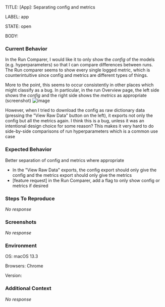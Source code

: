 TITLE:
[App]: Separating config and metrics

LABEL:
app

STATE:
open

BODY:
### Current Behavior

In the Run Comparer, I would like it to only show the _config_ of the models (e.g. hyperparameters) so that I can compare differences between runs. The Run comparer seems to show every single logged metric, which is counterintuitive since config and metrics are different types of things.

More to the point, this seems to occur consistently in other places which might classify as a bug. In particular, in the run Overview page, the left side shows the _config_ and the right side shows the _metrics_ as appropriate (screenshot)
![image](https://user-images.githubusercontent.com/8164679/235170169-c13b5ccd-b36e-4300-8b46-2b27346b70fa.png)

However, when I tried to download the config as raw dictionary data (pressing the "View Raw Data" button on the left), it exports not only the config but all the metrics again. I think this is a bug, unless it was an intentional design choice for some reason? This makes it very hard to do side-by-side comparisons of run hyperparameters which is a common use case

### Expected Behavior

Better separation of config and metrics where appropriate
- In the "View Raw Data" exports, the config export should only give the config and the metrics export should only give the metrics
- [feature request] in the Run Comparer, add a flag to only show config or metrics if desired

### Steps To Reproduce

_No response_

### Screenshots

_No response_

### Environment

OS: macOS 13.3

Browsers: Chrome

Version:


### Additional Context

_No response_

